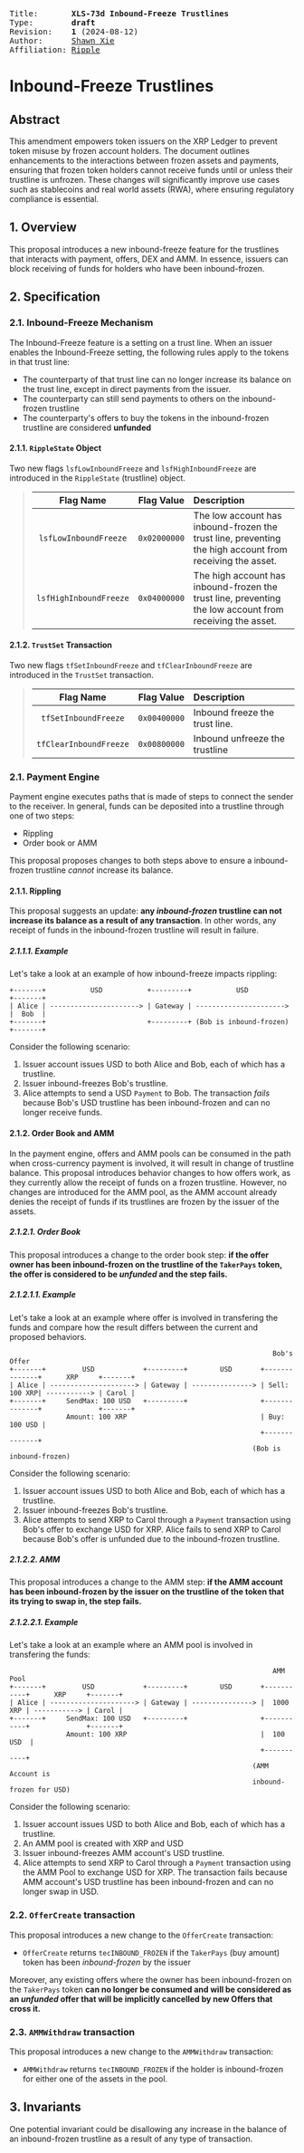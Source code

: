 <pre>
Title:       <b>XLS-73d Inbound-Freeze Trustlines</b>
Type:        <b>draft</b>
Revision:    <b>1</b> (2024-08-12)
Author:      <a href="mailto:shawnxie@ripple.com">Shawn Xie</a>
Affiliation: <a href="https://ripple.com">Ripple</a>
</pre>

#  Inbound-Freeze Trustlines

## Abstract

This amendment empowers token issuers on the XRP Ledger to prevent token misuse by frozen account holders. The document outlines enhancements to the interactions between frozen assets and payments, ensuring that frozen token holders cannot receive funds until or unless their trustline is unfrozen. These changes will significantly improve use cases such as stablecoins and real world assets (RWA), where ensuring regulatory compliance is essential.

## 1. Overview
This proposal introduces a new inbound-freeze feature for the trustlines that interacts with payment, offers, DEX and AMM. In essence, issuers can block receiving of funds for holders who have been inbound-frozen. 


## 2. Specification
### 2.1. Inbound-Freeze Mechanism
The Inbound-Freeze feature is a setting on a trust line. When an issuer enables the Inbound-Freeze setting, the following rules apply to the tokens in that trust line:
- The counterparty of that trust line can no longer increase its balance on the trust line, except in direct payments from the issuer.
- The counterparty can still send payments to others on the inbound-frozen trustline
- The counterparty's offers to buy the tokens in the inbound-frozen trustline are considered __unfunded__
#### 2.1.1. `RippleState` Object
Two new flags `lsfLowInboundFreeze` and `lsfHighInboundFreeze` are introduced in the `RippleState` (trustline) object.


> | Flag Name                  | Flag Value  | Description |
>|:---------------------------:|:-----------:|:------------|
>| `lsfLowInboundFreeze`                | `0x02000000`| The low account has inbound-frozen the trust line, preventing the high account from receiving the asset. |
>| `lsfHighInboundFreeze`                 | `0x04000000`| The high account has inbound-frozen the trust line, preventing the low account from receiving the asset. |

#### 2.1.2. `TrustSet` Transaction
Two new flags `tfSetInboundFreeze` and `tfClearInboundFreeze` are introduced in the `TrustSet` transaction.

> | Flag Name                  | Flag Value  | Description |
>|:---------------------------:|:-----------:|:------------|
>| `tfSetInboundFreeze`                | `0x00400000`| Inbound freeze the trust line. |
>| `tfClearInboundFreeze`                 | `0x00800000`| Inbound unfreeze the trustline |


### 2.1. Payment Engine
Payment engine executes paths that is made of steps to connect the sender to the receiver. In general, funds can be deposited into a trustline through one of two steps:
* Rippling
* Order book or AMM

This proposal proposes changes to both steps above to ensure a inbound-frozen trustline _cannot_ increase its balance.

#### 2.1.1. Rippling
This proposal suggests an update: __any _inbound-frozen_ trustline can not increase its balance as a result of any transaction__. In other words, any receipt of funds in the inbound-frozen trustline will result in failure.

##### 2.1.1.1. Example
Let's take a look at an example of how inbound-freeze impacts rippling:

```
+-------+           USD           +---------+           USD           +-------+
| Alice | ----------------------> | Gateway | ----------------------> |  Bob  |
+-------+                         +---------+ (Bob is inbound-frozen) +-------+
```

Consider the following scenario:

1. Issuer account issues USD to both Alice and Bob, each of which has a trustline.
2. Issuer inbound-freezes Bob's trustline.
3. Alice attempts to send a USD `Payment` to Bob. The transaction _fails_ because Bob's USD trustline has been inbound-frozen and can no longer receive funds.


#### 2.1.2. Order Book and AMM
In the payment engine, offers and AMM pools can be consumed in the path when cross-currency payment is involved, it will result in change of trustline balance. This proposal introduces behavior changes to how offers work, as they currently allow the receipt of funds on a frozen trustline. However, no changes are introduced for the AMM pool, as the AMM account already denies the receipt of funds if its trustlines are frozen by the issuer of the assets.

##### 2.1.2.1. Order Book
This proposal introduces a change to the order book step: __if the offer owner has been inbound-frozen on the trustline of the `TakerPays` token, the offer is considered to be _unfunded_ and the step fails.__

##### 2.1.2.1.1. Example
Let's take a look at an example where offer is involved in transfering the funds and compare how the result differs between the current and proposed behaviors.


```
                                                                 Bob's Offer
+-------+         USD            +---------+        USD       +--------------+      XRP     +-------+
| Alice | ---------------------> | Gateway | ---------------> | Sell: 100 XRP| -----------> | Carol |
+-------+     SendMax: 100 USD   +---------+                  +--------------+              +-------+
              Amount: 100 XRP                                 | Buy: 100 USD |       
                                                              +--------------+
                                                            (Bob is inbound-frozen)                             
```

Consider the following scenario:

1. Issuer account issues USD to both Alice and Bob, each of which has a trustline.
2. Issuer inbound-freezes Bob's trustline.
3. Alice attempts to send XRP to Carol through a `Payment` transaction using Bob's offer to exchange USD for XRP. Alice fails to send XRP to Carol because Bob's offer is unfunded due to the inbound-frozen trustline.

##### 2.1.2.2. AMM
This proposal introduces a change to the AMM step: __if the AMM account has been inbound-frozen by the issuer on the trustline of the token that its trying to swap in, the step fails.__

##### 2.1.2.2.1. Example
Let's take a look at an example where an AMM pool is involved in transfering the funds:


```
                                                                 AMM Pool
+-------+         USD            +---------+        USD       +-----------+      XRP     +-------+
| Alice | ---------------------> | Gateway | ---------------> |  1000 XRP | -----------> | Carol |
+-------+     SendMax: 100 USD   +---------+                  +-----------+              +-------+
              Amount: 100 XRP                                 |  100 USD  |       
                                                              +-----------+
                                                            (AMM Account is 
                                                            inbound-frozen for USD)                             
```

Consider the following scenario:

1. Issuer account issues USD to both Alice and Bob, each of which has a trustline.
2. An AMM pool is created with XRP and USD
2. Issuer inbound-freezes AMM account's USD trustline.
3. Alice attempts to send XRP to Carol through a `Payment` transaction using the AMM Pool to exchange USD for XRP. The transaction fails because AMM account's USD trustline has been inbound-frozen and can no longer swap in USD.

### 2.2. `OfferCreate` transaction
This proposal introduces a new change to the `OfferCreate` transaction:
* `OfferCreate` returns `tecINBOUND_FROZEN` if the `TakerPays` (buy amount) token has been _inbound-frozen_ by the issuer

Moreover, any existing offers where the owner has been inbound-frozen on the `TakerPays` token __can no longer be consumed and will be considered as an _unfunded_ offer that will be implicitly cancelled by new Offers that cross it.__

### 2.3. `AMMWithdraw` transaction
This proposal introduces a new change to the `AMMWithdraw` transaction:
* `AMMWithdraw` returns `tecINBOUND_FROZEN` if the holder is inbound-frozen for either one of the assets in the pool.


## 3. Invariants
One potential invariant could be disallowing any increase in the balance of an inbound-frozen trustline as a result of any type of transaction.






